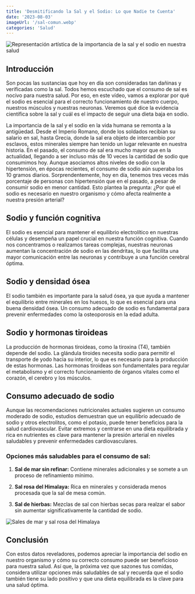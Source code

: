 ```yaml
---
title: 'Desmitificando la Sal y el Sodio: Lo que Nadie te Cuenta'
date: '2023-08-03'
imageUrl: '/sal-comun.webp'
categories: 'Salud'
---
```


![Representación artística de la importancia de la sal y el sodio en nuestra salud](/sal-comun.webp)

## Introducción

Son pocas las sustancias que hoy en día son consideradas tan dañinas y verificadas como la sal. Todos hemos escuchado que el consumo de sal es nocivo para nuestra salud. Por eso, en este vídeo, vamos a explorar por qué el sodio es esencial para el correcto funcionamiento de nuestro cuerpo, nuestros músculos y nuestras neuronas. Veremos qué dice la evidencia científica sobre la sal y cuál es el impacto de seguir una dieta baja en sodio.

La importancia de la sal y el sodio en la vida humana se remonta a la antigüedad. Desde el Imperio Romano, donde los soldados recibían su salario en sal, hasta Grecia, donde la sal era objeto de intercambio por esclavos, estos minerales siempre han tenido un lugar relevante en nuestra historia. En el pasado, el consumo de sal era mucho mayor que en la actualidad, llegando a ser incluso más de 10 veces la cantidad de sodio que consumimos hoy. Aunque asociamos altos niveles de sodio con la hipertensión, en épocas recientes, el consumo de sodio aún superaba los 10 gramos diarios. Sorprendentemente, hoy en día, tenemos tres veces más porcentaje de personas con hipertensión que en el pasado, a pesar de consumir sodio en menor cantidad. Esto plantea la pregunta: ¿Por qué el sodio es necesario en nuestro organismo y cómo afecta realmente a nuestra presión arterial?

## Sodio y función cognitiva

El sodio es esencial para mantener el equilibrio electrolítico en nuestras células y desempeña un papel crucial en nuestra función cognitiva. Cuando nos concentramos o realizamos tareas complejas, nuestras neuronas aumentan la concentración de sodio en las dendritas, lo que facilita una mayor comunicación entre las neuronas y contribuye a una función cerebral óptima.

## Sodio y densidad ósea

El sodio también es importante para la salud ósea, ya que ayuda a mantener el equilibrio entre minerales en los huesos, lo que es esencial para una buena densidad ósea. Un consumo adecuado de sodio es fundamental para prevenir enfermedades como la osteoporosis en la edad adulta.

## Sodio y hormonas tiroideas

La producción de hormonas tiroideas, como la tiroxina (T4), también depende del sodio. La glándula tiroides necesita sodio para permitir el transporte de yodo hacia su interior, lo que es necesario para la producción de estas hormonas. Las hormonas tiroideas son fundamentales para regular el metabolismo y el correcto funcionamiento de órganos vitales como el corazón, el cerebro y los músculos.

## Consumo adecuado de sodio

Aunque las recomendaciones nutricionales actuales sugieren un consumo moderado de sodio, estudios demuestran que un equilibrio adecuado de sodio y otros electrolitos, como el potasio, puede tener beneficios para la salud cardiovascular. Evitar extremos y centrarse en una dieta equilibrada y rica en nutrientes es clave para mantener la presión arterial en niveles saludables y prevenir enfermedades cardiovasculares.

### Opciones más saludables para el consumo de sal:

1. **Sal de mar sin refinar:** Contiene minerales adicionales y se somete a un proceso de refinamiento mínimo.

2. **Sal rosa del Himalaya:** Rica en minerales y considerada menos procesada que la sal de mesa común.

3. **Sal de hierbas:** Mezclas de sal con hierbas secas para realzar el sabor sin aumentar significativamente la cantidad de sodio.

![Sales de mar y sal rosa del Himalaya](/sales-bien.webp)


## Conclusión
Con estos datos reveladores, podemos apreciar la importancia del sodio en nuestro organismo y cómo su correcto consumo puede ser beneficioso para nuestra salud. Así que, la próxima vez que sazones tus comidas, considera utilizar opciones más saludables de sal y recuerda que el sodio también tiene su lado positivo y que una dieta equilibrada es la clave para una salud óptima. 
